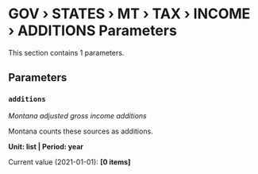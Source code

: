 # GOV › STATES › MT › TAX › INCOME › ADDITIONS Parameters

This section contains 1 parameters.

## Parameters

### `additions`
*Montana adjusted gross income additions*

Montana counts these sources as additions.

**Unit: list | Period: year**

Current value (2021-01-01): **[0 items]**

